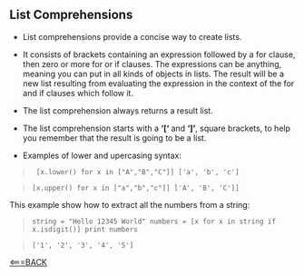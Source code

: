 ## List Comprehensions

- List comprehensions provide a concise way to create lists.

- It consists of brackets containing an expression followed by a for clause, then zero or more for or if clauses. The expressions can be anything, meaning you can put in all kinds of objects in lists. The result will be a new list resulting from evaluating the expression in the context of the for and if clauses which follow it.

- The list comprehension always returns a result list.

 - The list comprehension starts with a __‘[‘__ and __‘]’__, square brackets, to help you remember that the
result is going to be a list.

- Examples of lower and upercasing syntax:

>`` [x.lower() for x in ["A","B","C"]]
['a', 'b', 'c']``

>``[x.upper() for x in ["a","b","c"]]
['A', 'B', 'C']]``

This example show how to extract all the numbers from a string:

>``string = "Hello 12345 World"
numbers = [x for x in string if x.isdigit()]
print numbers``

>``['1', '2', '3', '4', '5']``


[<===BACK](../README.md)
